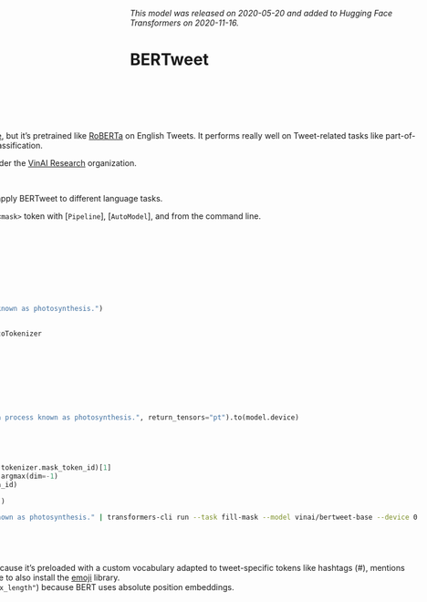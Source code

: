<!--Copyright 2020 The HuggingFace Team. All rights reserved.

Licensed under the Apache License, Version 2.0 (the "License"); you may not use this file except in compliance with
the License. You may obtain a copy of the License at

http://www.apache.org/licenses/LICENSE-2.0

Unless required by applicable law or agreed to in writing, software distributed under the License is distributed on
an "AS IS" BASIS, WITHOUT WARRANTIES OR CONDITIONS OF ANY KIND, either express or implied. See the License for the
specific language governing permissions and limitations under the License.

⚠️ Note that this file is in Markdown but contain specific syntax for our doc-builder (similar to MDX) that may not be
rendered properly in your Markdown viewer.

-->
*This model was released on 2020-05-20 and added to Hugging Face Transformers on 2020-11-16.*

# BERTweet

<div style="float: right;">
    <div class="flex flex-wrap space-x-1">
    <img alt="PyTorch" src="https://img.shields.io/badge/PyTorch-DE3412?style=flat&logo=pytorch&logoColor=white">
</div>

## BERTweet

[BERTweet](https://huggingface.co/papers/2005.10200) shares the same architecture as [BERT-base](./bert), but it’s pretrained like [RoBERTa](./roberta) on English Tweets. It performs really well on Tweet-related tasks like part-of-speech tagging, named entity recognition, and text classification.


You can find all the original BERTweet checkpoints under the [VinAI Research](https://huggingface.co/vinai?search_models=BERTweet) organization.

> [!TIP]
> Refer to the [BERT](./bert) docs for more examples of how to apply BERTweet to different language tasks.

The example below demonstrates how to predict the `<mask>` token with [`Pipeline`], [`AutoModel`], and from the command line.

<hfoptions id="usage">
<hfoption id="Pipeline">

```py
import torch
from transformers import pipeline

pipeline = pipeline(
    task="fill-mask",
    model="vinai/bertweet-base",
    dtype=torch.float16,
    device=0
)
pipeline("Plants create <mask> through a process known as photosynthesis.")
```
</hfoption>
<hfoption id="AutoModel">

```py
import torch
from transformers import AutoModelForMaskedLM, AutoTokenizer

tokenizer = AutoTokenizer.from_pretrained(
   "vinai/bertweet-base",
)
model = AutoModelForMaskedLM.from_pretrained(
    "vinai/bertweet-base",
    dtype=torch.float16,
    device_map="auto"
)
inputs = tokenizer("Plants create <mask> through a process known as photosynthesis.", return_tensors="pt").to(model.device)

with torch.no_grad():
    outputs = model(**inputs)
    predictions = outputs.logits

masked_index = torch.where(inputs['input_ids'] == tokenizer.mask_token_id)[1]
predicted_token_id = predictions[0, masked_index].argmax(dim=-1)
predicted_token = tokenizer.decode(predicted_token_id)

print(f"The predicted token is: {predicted_token}")
```

</hfoption>
<hfoption id="transformers CLI">

```bash
echo -e "Plants create <mask> through a process known as photosynthesis." | transformers-cli run --task fill-mask --model vinai/bertweet-base --device 0
```

</hfoption>
</hfoptions>

## Notes
- Use the [`AutoTokenizer`] or [`BertweetTokenizer`] because it’s preloaded with a custom vocabulary adapted to tweet-specific tokens like hashtags (#), mentions (@), emojis, and common abbreviations. Make sure to also install the [emoji](https://pypi.org/project/emoji/) library.
- Inputs should be padded on the right (`padding="max_length"`) because BERT uses absolute position embeddings.

## BertweetTokenizer

[[autodoc]] BertweetTokenizer
